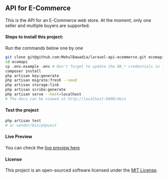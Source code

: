 ## API for E-Commerce

This is the API for an E-Commerce web store. At the moment, only one seller and multiple buyers are supported.

#### Steps to install this project:

Run the commands below one by one

```bash
git clone git@github.com:MehulBawadia/laravel-api-ecommerce.git ecomapi
cd ecomapi
cp .env.example .env # Don't forget to update the DB_* credentials in the .env file
composer install
php artisan key:generate
php artisan migrate:fresh --seed
php artisan storage:link
php artisan scribe:generate
php artisan serve --host=localhost
# The docs can be viewed at http://localhost:8000/docs
```

#### Test the project

```bash
php artisan test
# or vendor/bin/phpunit
```

#### Live Preview

You can check the [live preview here](https://ecomapi.bmehul.com)

#### License

This project is an open-sourced software licensed under the [MIT License](https://opensource.org/licenses/MIT).
